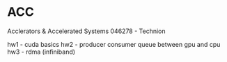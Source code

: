 # ACC
Acclerators &amp; Accelerated Systems 046278 - Technion 

hw1 - cuda basics
hw2 - producer consumer queue between gpu and cpu
hw3 - rdma (infiniband) 
